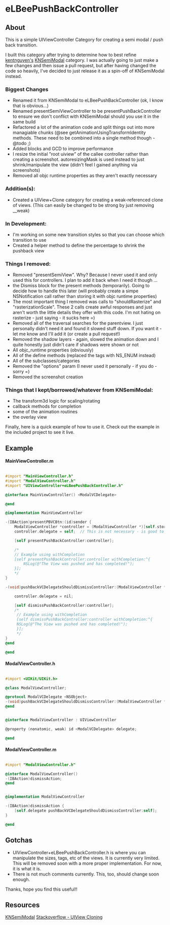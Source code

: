 eLBeePushBackController
=======================

## About

This is a simple UIViewController Category for creating a semi modal / push back transition.

I built this category after trying to determine how to best refine [kentnguyen's](https://github.com/kentnguyen) [KNSemiModal](https://github.com/kentnguyen/KNSemiModalViewController) category. I was actually going to just make a few changes and then issue a pull request, but after having changed the code so heavily, I've decided to just release it as a spin-off of KNSemiModal instead.

### Biggest Changes

* Renamed it from KNSemiModal to eLBeePushBackController (ok, I know that is obvious...)
* Renamed presentSemiViewController to be presentPushBackController to ensure we don't conflict with KNSemiModal should you use it in the same build
* Refactored a lot of the animation code and split things out into more managiable chunks (@see getAnimationUsingTransformIdentity methods. These need to be combined into a single method though - @todo ;)
* Added blocks and GCD to improve performance
* I resize the initial "root uiview" of the callee controller rather than creating a screenshot. autoresizingMask is used instead to just shrink/manipulate the view (didn't feel I gained anything via screenshots)
* Removed all objc runtime properties as they aren't exactly necessary

### Addition(s):
* Created a UIView+Clone category for creating a weak-referenced clone of views. (This can easily be changed to be strong by just removing __weak)

### In Development:
* I'm working on some new transition styles so that you can choose which transition to use
* Created a helper method to define the percentage to shrink the pushback view

### Things I removed:
* Removed "presentSemiView". Why? Because I never used it and only used this for controllers. I plan to add it back when I need it though ...
* the Dismiss block for the present methods (temporarily). Going to decide how to handle this later (will probably create a simpe NSNotification call rather than storing it with objc runtime properties)
* The most important thing I removed was calls to "shouldRasterize" and "rasterizationScale". These 2 calls create awful responses and just aren't worth the little details they offer with this code. I'm not hating on rasterize - just saying - it sucks here =)
* Removed all of the traversal searches for the parentview. I just personally didn't need it and found it slowed stuff down. If you want it - let me know and I'll add it (or create a pull request!)
* Removed the shadow layers - again, slowed the animation down and I quite honestly just didn't care if shadows were shown or not
* All objc_runtime properties (obviously)
* All of the define methods (replaced the tags with NS_ENUM instead)
* All of the subclasses/categories
* Removed the "options" param (I never used it personally - if you do - sorry =)
* Removed the screenshot creation

### Things that I kept/borrowed/whatever from KNSemiModal:
* The transform3d logic for scaling/rotating
* callback methods for completion
* some of the animation routines
* the overlay view

Finally, here is a quick example of how to use it.  Check out the example in the included project to see it live.

## Example

#### MainViewController.m
```objective-c

#import "MainViewController.h"
#import "ModalViewController.h"
#import "UIViewController+eLBeePushBackController.h"

@interface MainViewController() <ModalVCDelegate>

@end

@implementation MainViewController

-(IBAction)presentPBVCBtn:(id)sender {
    ModalViewController *controller = (ModalViewController *)[self.storyboard instantiateViewControllerWithIdentifier:@"ModalViewControllerSBID"];
    controller.delegate = self;  // This is not necessary - is good to just let your main view handle presenting/dismissing

    [self presentPushBackController:controller];

    /*
    // Example using withCompletion
    [self presentPushBackController:controller withCompletion:^{
        NSLog(@"The View was pushed and has completed!");
    }];
    */
}

-(void)pushBackVCDelegateShouldDismissController:(ModalViewController *)controller {

    controller.delegate = nil;

    [self dismissPushBackController:controller];
    /*
     // Example using withCompletion
     [self dismissPushBackController:controller withCompletion:^{
     NSLog(@"The View was pushed and has completed!");
     }];
     */
}
@end

@end
```

#### ModalViewController.h
```objective-c

#import <UIKit/UIKit.h>

@class ModalViewController;

@protocol ModalVCDelegate <NSObject>
-(void)pushBackVCDelegateShouldDismissController:(ModalViewController *)controller;
@end


@interface ModalViewController : UIViewController

@property (nonatomic, weak) id <ModalVCDelegate> delegate;

@end


```


#### ModalViewController.m
```objective-c

#import "ModalViewController.h"

@interface ModalViewController()
-(IBAction)dismissAction;
@end


@implementation ModalViewController

-(IBAction)dismissAction {
    [self.delegate pushBackVCDelegateShouldDismissController:self];
}

@end
```


## Gotchas

* UIViewController+eLBeePushBackController.h is where you can manipulate the sizes, tags, etc of the views. It is currently very limited. This will be removed soon with a more proper implementation. For now, it is what it is.
* There is not much comments currently. This, too, should change soon enough.


Thanks, hope you find this useful!!


## Resources
[KNSemiModal](https://github.com/kentnguyen/KNSemiModalViewController)
[Stackoverflow - UIView Cloning](http://stackoverflow.com/a/13664732)
